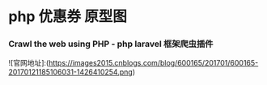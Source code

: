 # php 优惠券 原型图

### Crawl the web using PHP - php laravel 框架爬虫插件


![官网地址]:(https://images2015.cnblogs.com/blog/600165/201701/600165-20170121185106031-1426410254.png)
